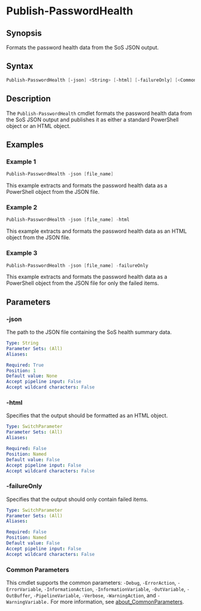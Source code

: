 # Publish-PasswordHealth

## Synopsis

Formats the password health data from the SoS JSON output.

## Syntax

```powershell
Publish-PasswordHealth [-json] <String> [-html] [-failureOnly] [<CommonParameters>]
```

## Description

The `Publish-PasswordHealth` cmdlet formats the password health data from the SoS JSON output and publishes it as either a standard PowerShell object or an HTML object.

## Examples

### Example 1

```powershell
Publish-PasswordHealth -json [file_name]
```

This example extracts and formats the password health data as a PowerShell object from the JSON file.

### Example 2

```powershell
Publish-PasswordHealth -json [file_name] -html
```

This example extracts and formats the password health data as an HTML object from the JSON file.

### Example 3

```powershell
Publish-PasswordHealth -json [file_name] -failureOnly
```

This example extracts and formats the password health data as a PowerShell object from the JSON file for only the failed items.

## Parameters

### -json

The path to the JSON file containing the SoS health summary data.

```yaml
Type: String
Parameter Sets: (All)
Aliases:

Required: True
Position: 1
Default value: None
Accept pipeline input: False
Accept wildcard characters: False
```

### -html

Specifies that the output should be formatted as an HTML object.

```yaml
Type: SwitchParameter
Parameter Sets: (All)
Aliases:

Required: False
Position: Named
Default value: False
Accept pipeline input: False
Accept wildcard characters: False
```

### -failureOnly

Specifies that the output should only contain failed items.

```yaml
Type: SwitchParameter
Parameter Sets: (All)
Aliases:

Required: False
Position: Named
Default value: False
Accept pipeline input: False
Accept wildcard characters: False
```

### Common Parameters

This cmdlet supports the common parameters: `-Debug`, `-ErrorAction`, `-ErrorVariable`, `-InformationAction`, `-InformationVariable`, `-OutVariable`, `-OutBuffer`, `-PipelineVariable`, `-Verbose`, `-WarningAction`, and `-WarningVariable.` For more information, see [about_CommonParameters](http://go.microsoft.com/fwlink/?LinkID=113216).
